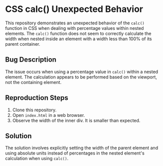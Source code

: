 # CSS calc() Unexpected Behavior

This repository demonstrates an unexpected behavior of the `calc()` function in CSS when dealing with percentage values within nested elements.  The `calc()` function does not seem to correctly calculate the width when nested inside an element with a width less than 100% of its parent container.

## Bug Description
The issue occurs when using a percentage value in `calc()` within a nested element. The calculation appears to be performed based on the viewport, not the containing element. 

## Reproduction Steps
1. Clone this repository.
2. Open `index.html` in a web browser. 
3. Observe the width of the inner div. It is smaller than expected.

## Solution
The solution involves explicitly setting the width of the parent element and using absolute units instead of percentages in the nested element's calculation when using `calc()`.
